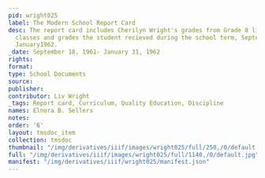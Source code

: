```yaml
---
pid: wright025
label: The Modern School Report Card
desc: The report card includes Cherilyn Wright's grades from Grade 8 listing the different
  classes and grades the student recieved during the school term, September 1961-
  January1962.
_date: September 18, 1961- January 31, 1962
rights:
format:
type: School Documents
source:
publisher:
contributor: Liv Wright
_tags: Report card, Curriculum, Quality Education, Discipline
names: Elnora B. Sellers
notes:
order: '6'
layout: tmsdoc_item
collection: tmsdoc
thumbnail: "/img/derivatives/iiif/images/wright025/full/250,/0/default.jpg"
full: "/img/derivatives/iiif/images/wright025/full/1140,/0/default.jpg"
manifest: "/img/derivatives/iiif/wright025/manifest.json"
---
```


